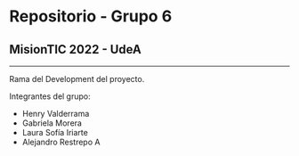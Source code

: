 # Repositorio - Grupo 6 
## MisionTIC 2022 - UdeA
---
Rama del Development del proyecto.

Integrantes del grupo:
- Henry Valderrama
- Gabriela Morera
- Laura Sofía Iriarte
- Alejandro Restrepo A
